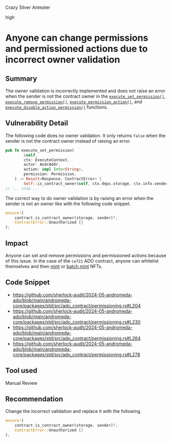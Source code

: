 Crazy Silver Anteater

high

# Anyone can change permissions and permissioned actions due to incorrect owner validation

## Summary
The owner validation is incorrectly implemented and does not raise an error when the sender is not the contract owner in the [`execute_set_permission()`](https://github.com/sherlock-audit/2024-05-andromeda-ado/blob/main/andromeda-core/packages/std/src/ado_contract/permissioning.rs#L204), [ `execute_remove_permission()`](https://github.com/sherlock-audit/2024-05-andromeda-ado/blob/main/andromeda-core/packages/std/src/ado_contract/permissioning.rs#L230), [`execute_permission_action()`](https://github.com/sherlock-audit/2024-05-andromeda-ado/blob/main/andromeda-core/packages/std/src/ado_contract/permissioning.rs#L264), and [`execute_disable_action_permission()`](https://github.com/sherlock-audit/2024-05-andromeda-ado/blob/main/andromeda-core/packages/std/src/ado_contract/permissioning.rs#L278) functions. 

## Vulnerability Detail

The following code does no owner validation. It only returns `false` when the sender is not the contract owner instead of raising an error.

```rust
pub fn execute_set_permission(
        &self,
        ctx: ExecuteContext,
        actor: AndrAddr,
        action: impl Into<String>,
        permission: Permission,
    ) -> Result<Response, ContractError> {
        Self::is_contract_owner(self, ctx.deps.storage, ctx.info.sender.as_str())?;
// ... snip ...
```

The correct way to do owner validation is by raising an error when the sender is not an owner like with the following code snippet.

```rust
ensure!(
    contract.is_contract_owner(storage, sender)?,
    ContractError::Unauthorized {}
);
```

## Impact
Anyone can set and remove permissions and permissioned actions because of this issue. In the case of the `cw721` ADO contract, anyone can whitelist themselves and then [mint](https://github.com/sherlock-audit/2024-05-andromeda-ado/blob/main/andromeda-core/contracts/non-fungible-tokens/andromeda-cw721/src/contract.rs#L193) or [batch mint](https://github.com/sherlock-audit/2024-05-andromeda-ado/blob/main/andromeda-core/contracts/non-fungible-tokens/andromeda-cw721/src/contract.rs#L246) NFTs. 

## Code Snippet
- https://github.com/sherlock-audit/2024-05-andromeda-ado/blob/main/andromeda-core/packages/std/src/ado_contract/permissioning.rs#L204
- https://github.com/sherlock-audit/2024-05-andromeda-ado/blob/main/andromeda-core/packages/std/src/ado_contract/permissioning.rs#L230
- https://github.com/sherlock-audit/2024-05-andromeda-ado/blob/main/andromeda-core/packages/std/src/ado_contract/permissioning.rs#L264
- https://github.com/sherlock-audit/2024-05-andromeda-ado/blob/main/andromeda-core/packages/std/src/ado_contract/permissioning.rs#L278

## Tool used
Manual Review

## Recommendation
Change the incorrect validation and replace it with the following.
```rust
ensure!(
    contract.is_contract_owner(storage, sender)?,
    ContractError::Unauthorized {}
);
```
